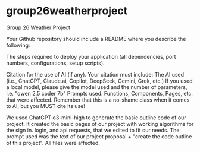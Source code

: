 # group26weatherproject
Group 26 Weather Project

Your Github repository should include a README where you describe the following:

The steps required to deploy your application (all dependencies, port numbers, configurations, setup scripts).

Citation for the use of AI (if any).  Your citation must include:
  The AI used (i.e., ChatGPT, Claude.ai, Copilot, DeepSeek, Gemini, Grok, etc.)
  If you used a local model, please give the model used and the number of parameters, i.e. "qwen 2.5 coder 7b"
  Prompts used.
  Functions, Components, Pages, etc. that were affected.
Remember that this is a no-shame class when it comes to AI, but you MUST cite its use!

We used ChatGPT o3-mini-high to generate the basic outline code of our project. It created the basic pages of our project with working algorithms for the sign in. login, and api requests, that we edited to fit our needs. The prompt used was the text of our project proposal + "create the code outline of this project". All files were affected.
